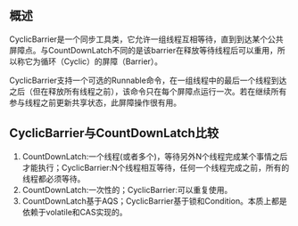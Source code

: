 ## 概述
CyclicBarrier是一个同步工具类，它允许一组线程互相等待，直到到达某个公共屏障点。与CountDownLatch不同的是该barrier在释放等待线程后可以重用，所以称它为循环（Cyclic）的屏障（Barrier）。

CyclicBarrier支持一个可选的Runnable命令，在一组线程中的最后一个线程到达之后（但在释放所有线程之前），该命令只在每个屏障点运行一次。若在继续所有参与线程之前更新共享状态，此屏障操作很有用。

## CyclicBarrier与CountDownLatch比较
1. CountDownLatch:一个线程(或者多个)，等待另外N个线程完成某个事情之后才能执行；CyclicBarrier:N个线程相互等待，任何一个线程完成之前，所有的线程都必须等待。
2. CountDownLatch:一次性的；CyclicBarrier:可以重复使用。
3. CountDownLatch基于AQS；CyclicBarrier基于锁和Condition。本质上都是依赖于volatile和CAS实现的。